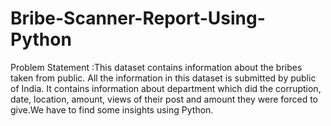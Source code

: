 # Bribe-Scanner-Report-Using-Python
Problem Statement :This dataset contains information about the bribes taken from public. All the information in this dataset is submitted by public of India. It contains information about department which did the corruption, date, location, amount, views of their post and amount they were forced to give.We have to find some insights using Python.

